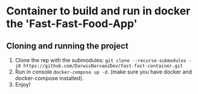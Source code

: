 # Container to build and run in docker the 'Fast-Fast-Food-App'

## Cloning and running the project

1. Clone the rep with the submodules: ``git clone --recurse-submodules -j8 https://github.com/DarwisNarvaezDev/fast-fast-container.git``
2. Run in console ```docker-compose up -d```. (make sure you have docker and docker-compose installed).
3. Enjoy!

